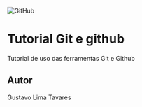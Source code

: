 ![GitHub](https://img.shields.io/github/license/GustavoTavares1/gitegithub)
# Tutorial Git e github
Tutorial de uso das ferramentas Git e Github
## Autor 
Gustavo Lima Tavares
